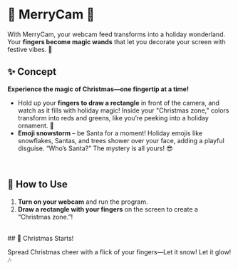 # 🎅 MerryCam 🎄

With MerryCam, your webcam feed transforms into a holiday wonderland. Your **fingers become magic wands** that let you decorate your screen with festive vibes. 🎉  <br>


## ✨ Concept

**Experience the magic of Christmas—one fingertip at a time!**

- Hold up your **fingers to draw a rectangle** in front of the camera, and watch as it fills with holiday magic! Inside your "Christmas zone," colors transform into reds and greens, like you’re peeking into a holiday ornament. 🎄
- **Emoji snowstorm** – be Santa for a moment! Holiday emojis like snowflakes, Santas, and trees shower over your face, adding a playful disguise. “Who’s Santa?” The mystery is all yours! 😎  
<br>

## 🎅 How to Use

1. **Turn on your webcam** and run the program.
2. **Draw a rectangle with your fingers** on the screen to create a “Christmas zone.”!  

<br>
## 🎄 Christmas Starts!

Spread Christmas cheer with a flick of your fingers—Let it snow! Let it glow! 🎶
